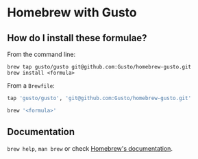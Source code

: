 # Homebrew with Gusto

## How do I install these formulae?

From the command line:

```shell
brew tap gusto/gusto git@github.com:Gusto/homebrew-gusto.git
brew install <formula>
```

From a `Brewfile`:

```ruby
tap 'gusto/gusto', 'git@github.com:Gusto/homebrew-gusto.git'

brew '<formula>'
```

## Documentation

`brew help`, `man brew` or check [Homebrew's documentation](https://docs.brew.sh).
